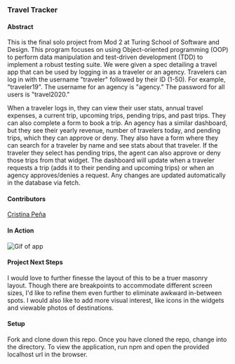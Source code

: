 ### Travel Tracker

#### Abstract
This is the final solo project from Mod 2 at Turing School of Software and Design. This program focuses on using Object-oriented programming (OOP) to perform data manipulation and test-driven development (TDD) to implement a robust testing suite. We were given a spec detailing a travel app that can be used by logging in as a traveler or an agency. Travelers can log in with the username "traveler" followed by their ID (1-50). For example, "traveler19". The username for an agency is "agency." The password for all users is "travel2020."

When a traveler logs in, they can view their user stats, annual travel expenses, a current trip, upcoming trips, pending trips, and past trips. They can also complete a form to book a trip. An agency has a similar dashboard, but they see their yearly revenue, number of travelers today, and pending trips, which they can approve or deny. They also have a form where they can search for a traveler by name and see stats about that traveler. If the traveler they select has pending trips, the agent can also approve or deny those trips from that widget. The dashboard will update when a traveler requests a trip (adds it to their pending and upcoming trips) or when an agency approves/denies a request. Any changes are updated automatically in the database via fetch.

#### Contributors

[Cristina Peña](https://github.com/CLPena)

#### In Action
![Gif of app](https://i.imgur.com/Xizmyo2.gif)

#### Project Next Steps
I would love to further finesse the layout of this to be a truer masonry layout. Though there are breakpoints to accommodate different screen sizes, I'd like to refine them even further to eliminate awkward in-between spots. I would also like to add more visual interest, like icons in the widgets and viewable photos of destinations.

#### Setup
Fork and clone down this repo.
Once you have cloned the repo, change into the directory.
To view the application, run npm and open the provided localhost url in the browser.
